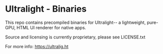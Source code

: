 # Ultralight - Binaries

This repo contains precompiled binaries for Ultralight-- a lightweight,
pure-GPU, HTML UI renderer for native apps.

Source and licensing is currently proprietary, please see LICENSE.txt

For more info: https://ultralig.ht